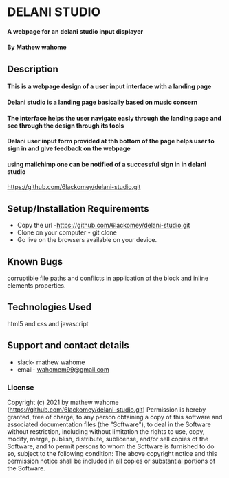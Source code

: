 # DELANI STUDIO
#### A webpage for an delani studio input  displayer
#### By Mathew wahome
## Description
#### This is a webpage design of a user input interface with a landing page
#### Delani studio is a landing page basically based on music concern 
#### The interface helps the user navigate easly through the landing page and see through the design through its tools
#### Delani user input form provided at thh bottom of the page helps user to sign in and give feedback on the webpage 
#### using mailchimp one can be notified of a successful sign in in delani studio


 
https://github.com/6lackomey/delani-studio.git
## Setup/Installation Requirements
- Copy the url -https://github.com/6lackomey/delani-studio.git
- Clone on your computer - git clone 
- Go live on the browsers available on your device.
## Known Bugs
corruptible file paths and conflicts in application of the block and inline elements properties.
## Technologies Used
html5 and css and javascript
## Support and contact details
- slack- mathew wahome
- email- wahomem99@gmail.com
### License
Copyright (c) 2021 by mathew wahome (https://github.com/6lackomey/delani-studio.git)
Permission is hereby granted, free of charge, to any person obtaining a copy of this software and associated documentation files (the "Software"), to deal in the Software without restriction, including without limitation the rights to use, copy, modify, merge, publish, distribute, sublicense, and/or sell copies of the Software, and to permit persons to whom the Software is furnished to do so, subject to the following condition:
The above copyright notice and this permission notice shall be included in all copies or substantial portions of the Software.
